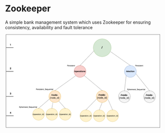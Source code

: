 # Zookeeper
A simple bank management system which uses Zookeeper for ensuring consistency, availability and fault tolerance

![](images/znodes.png?raw=true)
